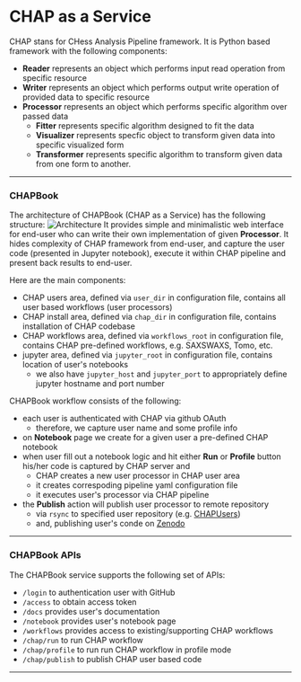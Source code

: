 # CHAP as a Service
CHAP stans for CHess Analysis Pipeline framework. It is Python based
framework with the following components:
- **Reader** represents an object which performs input read operation
from specific resource
- **Writer** represents an object which performs output write operation
of provided data to specific resource
- **Processor** represents an object which performs specific algorithm
over passed data
  - **Fitter** represents specific algorithm designed to fit the data
  - **Visualizer** represents specfic object to transform given
  data into specific visualized form
  - **Transformer** represents specific algorithm to transform given
  data from one form to another.

---

### CHAPBook
The architecture of CHAPBook (CHAP as a Service) has the following structure:
![Architecture](/images/CHAPaas_architecture.png)
It provides simple and minimalistic web interface for end-user
who can write their own implementation of given **Processor**.
It hides complexity of CHAP framework from end-user, and capture
the user code (presented in Jupyter notebook), execute it within
CHAP pipeline and present back results to end-user.

Here are the main components:
- CHAP users area, defined via `user_dir` in configuration file, contains
all user based workflows (user processors)
- CHAP install area, defined via `chap_dir` in configuration file, contains
installation of CHAP codebase
- CHAP workflows area, defined via `workflows_root` in configuration file,
  contains CHAP pre-defined workflows, e.g. SAXSWAXS, Tomo, etc.
- jupyter area, defined via `jupyter_root` in configuration file, contains
location of user's notebooks
  - we also have `jupyter_host` and `jupyter_port` to appropriately define
  jupyter hostname and port number

CHAPBook workflow consists of the following:
- each user is authenticated with CHAP via github OAuth
  - therefore, we capture user name and some profile info
- on **Notebook** page we create for a given user a pre-defined CHAP notebook
- when user fill out a notebook logic and hit either **Run** or **Profile**
  button his/her code is captured by CHAP server and
  - CHAP creates a new user processor in CHAP user area
  - it creates correspoding pipeline yaml configuration file
  - it executes user's processor via CHAP pipeline
- the **Publish** action will publish user processor to remote repository
  - via `rsync` to specified user repository (e.g. [CHAPUsers](https://github.com/CHESSComputing/CHAPUsers))
  - and, publishing user's conde on [Zenodo](https://zenodo.org/)

---

### CHAPBook APIs
The CHAPBook service supports the following set of APIs:
- `/login` to authentication user with GitHub
- `/access` to obtain access token
- `/docs` provides user's documentation
- `/notebook` provides user's notebook page
- `/workflows` provides access to existing/supporting CHAP workflows
- `/chap/run` to run CHAP workflow
- `/chap/profile` to run run CHAP workflow in profile mode
- `/chap/publish` to publish CHAP user based code

---


